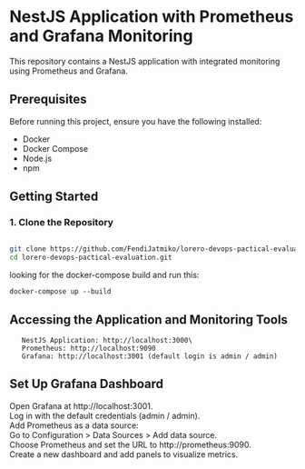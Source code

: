 # NestJS Application with Prometheus and Grafana Monitoring

This repository contains a NestJS application with integrated monitoring using Prometheus and Grafana.

## Prerequisites

Before running this project, ensure you have the following installed:

- Docker
- Docker Compose
- Node.js
- npm

## Getting Started

### 1. Clone the Repository

```sh

git clone https://github.com/FendiJatmiko/lorero-devops-pactical-evaluation.git
cd lorero-devops-pactical-evaluation.git
```
looking for the docker-compose build and run this: 

```
docker-compose up --build
```


## Accessing the Application and Monitoring Tools
```
   NestJS Application: http://localhost:3000\
   Prometheus: http://localhost:9090
   Grafana: http://localhost:3001 (default login is admin / admin) 
```

## Set Up Grafana Dashboard 
   Open Grafana at http://localhost:3001.\
   Log in with the default credentials (admin / admin).\
   Add Prometheus as a data source:\
   Go to Configuration > Data Sources > Add data source.\
   Choose Prometheus and set the URL to http://prometheus:9090.\
   Create a new dashboard and add panels to visualize metrics.
